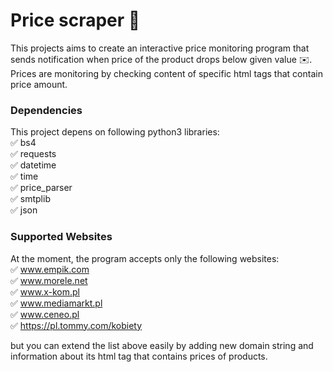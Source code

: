 # Price scraper :money_with_wings:

This projects aims to create an interactive price monitoring program that sends notification when price of the product drops below given value :envelope:.
Prices are monitoring by checking content of specific html tags that contain price amount.


### Dependencies

This project depens on following python3 libraries:<br />
:white_check_mark: bs4<br />
:white_check_mark: requests<br />
:white_check_mark: datetime<br />
:white_check_mark: time<br />
:white_check_mark: price_parser<br />
:white_check_mark: smtplib<br />
:white_check_mark: json<br />


### Supported Websites

At the moment, the program accepts only the following websites:<br />
:white_check_mark: www.empik.com<br />
:white_check_mark: www.morele.net<br />
:white_check_mark: www.x-kom.pl<br />
:white_check_mark: www.mediamarkt.pl<br />
:white_check_mark: www.ceneo.pl<br />
:white_check_mark: https://pl.tommy.com/kobiety<br />

but you can extend the list above easily by adding new domain string and information about its html tag that contains prices of products.

